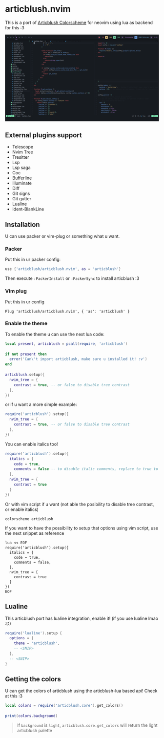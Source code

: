 # articblush.nvim

This is a port of [Articblush Colorscheme](https://github.com/articblush) for neovim using lua as backend for this :3

![demonstration](./misc/demonstration.png)

## External plugins support

- Telescope
- Nvim Tree
- Tresitter
- Lsp
- Lsp saga
- Coc
- Bufferline
- Illuminate
- Diff
- Git signs
- Git gutter
- Lualine
- Ident-BlankLine

## Installation

U can use packer or vim-plug or something what u want.

### Packer

Put this in ur packer config:

```lua
use {'articblush/articblush.nvim', as = 'articblush'}
```

Then execute `:PackerInstall` or `:PackerSync` to install articblush :3

### Vim plug

Put this in ur config

```vim
Plug 'articblush/articblush.nvim', { 'as': 'articblush' }
```

### Enable the theme

To enable the theme u can use the next lua code:

```lua
local present, articblush = pcall(require, 'articblush')

if not present then
  error('Can\'t import articblush, make sure u installed it! :v')
end

articblush.setup({
  nvim_tree = {
    contrast = true, -- or false to disable tree contrast
  },
})
```

or if u want a more simple example:

```lua
require('articblush').setup({
  nvim_tree = {
    contrast = true, -- or false to disable tree contrast
  },
})
```

You can enable italics too!

```lua
require('articblush').setup({
  italics = {
    code = true,
    comments = false -- to disable italic comments, replace to true to enable
  },
  nvim_tree = {
    contrast = true
  }
})
```

Or with vim script if u want (not able the posibility to disable tree contrast, or enable italics)

```vim
colorscheme articblush
```

If you want to have the possibility to setup that options using vim script, use the next snippet as reference

```vim
lua << EOF
require('articblush').setup({
  italics = {
    code = true,
    comments = false,
  },
  nvim_tree = {
    contrast = true
  }
})
EOF
```

## Lualine

This articblush port has lualine integration, enable it! (if you use lualine lmao :D)

```lua
require('lualine').setup {
  options = {
    theme = 'articblush',
    -- <SNIP>
  },
  -- <SNIP>
}
```

## Getting the colors

U can get the colors of articblush using the articblush-lua based api! Check at this :3

```lua
local colors = require('articblush.core').get_colors()

print(colors.background)
```

> If `background` is `light`, `articblush.core.get_colors` will return the light articblush palette
